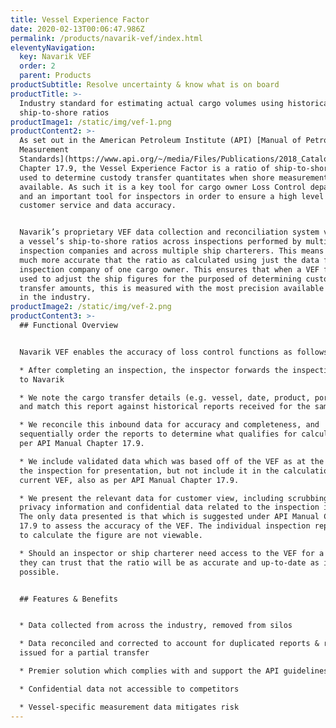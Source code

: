 ```yaml
---
title: Vessel Experience Factor
date: 2020-02-13T00:06:47.986Z
permalink: /products/navarik-vef/index.html
eleventyNavigation:
  key: Navarik VEF
  order: 2
  parent: Products
productSubtitle: Resolve uncertainty & know what is on board
productTitle: >-
  Industry standard for estimating actual cargo volumes using historical
  ship-to-shore ratios
productImage1: /static/img/vef-1.png
productContent2: >-
  As set out in the American Petroleum Institute (API) [Manual of Petroleum
  Measurement
  Standards](https://www.api.org/~/media/Files/Publications/2018_Catalog/2018_Pubs_Catalog_final_PM.pdf)
  Chapter 17.9, the Vessel Experience Factor is a ratio of ship-to-shore ratios,
  used to determine custody transfer quantitates when shore measurements are not
  available. As such it is a key tool for cargo owner Loss Control departments
  and an important tool for inspectors in order to ensure a high level of
  customer service and data accuracy.


  Navarik’s proprietary VEF data collection and reconciliation system validates
  a vessel’s ship-to-shore ratios across inspections performed by multiple
  inspection companies and across multiple ship charterers. This means it is
  much more accurate that the ratio as calculated using just the data from one
  inspection company of one cargo owner. This ensures that when a VEF figure is
  used to adjust the ship figures for the purposed of determining custody
  transfer amounts, this is measured with the most precision available anywhere
  in the industry.
productImage2: /static/img/vef-2.png
productContent3: >-
  ## Functional Overview


  Navarik VEF enables the accuracy of loss control functions as follows:

  * After completing an inspection, the inspector forwards the inspection report
  to Navarik

  * We note the cargo transfer details (e.g. vessel, date, product, port, etc)
  and match this report against historical reports received for the same vessel.

  * We reconcile this inbound data for accuracy and completeness, and
  sequentially order the reports to determine what qualifies for calculation as
  per API Manual Chapter 17.9.

  * We include validated data which was based off of the VEF as at the time of
  the inspection for presentation, but not include it in the calculation of the
  current VEF, also as per API Manual Chapter 17.9.

  * We present the relevant data for customer view, including scrubbing all
  privacy information and confidential data related to the inspection itself.
  The only data presented is that which is suggested under API Manual Chapter
  17.9 to assess the accuracy of the VEF. The individual inspection reports used
  to calculate the figure are not viewable.

  * Should an inspector or ship charterer need access to the VEF for a vessel,
  they can trust that the ratio will be as accurate and up-to-date as is
  possible.


  ## Features & Benefits


  * Data collected from across the industry, removed from silos

  * Data reconciled and corrected to account for duplicated reports & reports
  issued for a partial transfer

  * Premier solution which complies with and support the API guidelines for VEF

  * Confidential data not accessible to competitors

  * Vessel-specific measurement data mitigates risk
---
```


